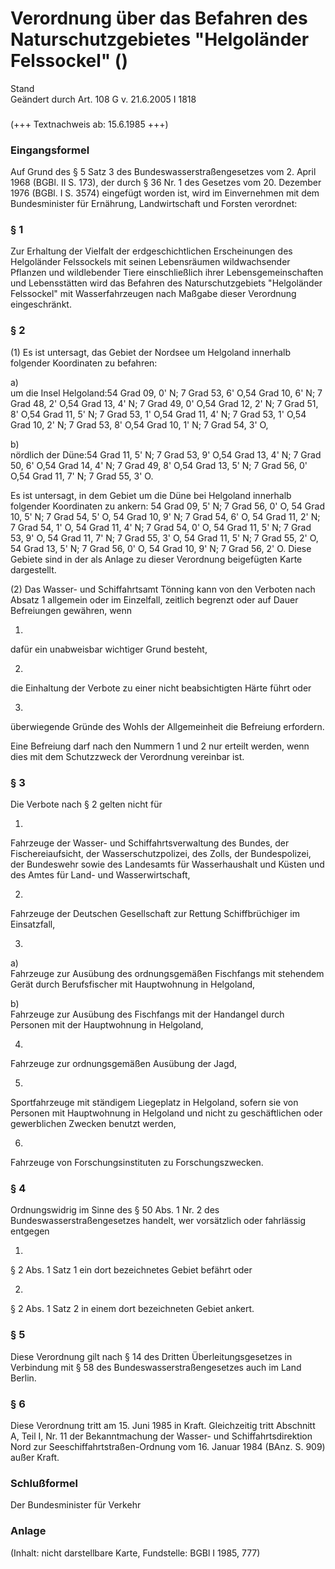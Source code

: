 Verordnung über das Befahren des Naturschutzgebietes "Helgoländer Felssockel" ()
================================================================================

Stand  
Geändert durch Art. 108 G v. 21.6.2005 I 1818

### 

(+++ Textnachweis ab: 15.6.1985 +++)

### Eingangsformel

Auf Grund des § 5 Satz 3 des Bundeswasserstraßengesetzes vom 2. April 1968 (BGBl. II S. 173), der durch § 36 Nr. 1 des Gesetzes vom 20. Dezember 1976 (BGBl. I S. 3574) eingefügt worden ist, wird im Einvernehmen mit dem Bundesminister für Ernährung, Landwirtschaft und Forsten verordnet:

### § 1

Zur Erhaltung der Vielfalt der erdgeschichtlichen Erscheinungen des Helgoländer Felssockels mit seinen Lebensräumen wildwachsender Pflanzen und wildlebender Tiere einschließlich ihrer Lebensgemeinschaften und Lebensstätten wird das Befahren des Naturschutzgebiets "Helgoländer Felssockel" mit Wasserfahrzeugen nach Maßgabe dieser Verordnung eingeschränkt.

### § 2

(1) Es ist untersagt, das Gebiet der Nordsee um Helgoland innerhalb folgender Koordinaten zu befahren:

a)  
um die Insel Helgoland:54 Grad 09, 0' N; 7 Grad 53, 6' O,54 Grad 10, 6' N; 7 Grad 48, 2' O,54 Grad 13, 4' N; 7 Grad 49, 0' O,54 Grad 12, 2' N; 7 Grad 51, 8' O,54 Grad 11, 5' N; 7 Grad 53, 1' O,54 Grad 11, 4' N; 7 Grad 53, 1' O,54 Grad 10, 2' N; 7 Grad 53, 8' O,54 Grad 10, 1' N; 7 Grad 54, 3' O,

b)  
nördlich der Düne:54 Grad 11, 5' N; 7 Grad 53, 9' O,54 Grad 13, 4' N; 7 Grad 50, 6' O,54 Grad 14, 4' N; 7 Grad 49, 8' O,54 Grad 13, 5' N; 7 Grad 56, 0' O,54 Grad 11, 7' N; 7 Grad 55, 3' O.

Es ist untersagt, in dem Gebiet um die Düne bei Helgoland innerhalb folgender Koordinaten zu ankern:
54 Grad 09, 5' N; 7 Grad 56, 0' O,
54 Grad 10, 5' N; 7 Grad 54, 5' O,
54 Grad 10, 9' N; 7 Grad 54, 6' O,
54 Grad 11, 2' N; 7 Grad 54, 1' O,
54 Grad 11, 4' N; 7 Grad 54, 0' O,
54 Grad 11, 5' N; 7 Grad 53, 9' O,
54 Grad 11, 7' N; 7 Grad 55, 3' O,
54 Grad 11, 5' N; 7 Grad 55, 2' O,
54 Grad 13, 5' N; 7 Grad 56, 0' O,
54 Grad 10, 9' N; 7 Grad 56, 2' O.
Diese Gebiete sind in der als Anlage zu dieser Verordnung beigefügten Karte dargestellt.

(2) Das Wasser- und Schiffahrtsamt Tönning kann von den Verboten nach Absatz 1 allgemein oder im Einzelfall, zeitlich begrenzt oder auf Dauer Befreiungen gewähren, wenn

1.  
dafür ein unabweisbar wichtiger Grund besteht,

2.  
die Einhaltung der Verbote zu einer nicht beabsichtigten Härte führt oder

3.  
überwiegende Gründe des Wohls der Allgemeinheit die Befreiung erfordern.

Eine Befreiung darf nach den Nummern 1 und 2 nur erteilt werden, wenn dies mit dem Schutzzweck der Verordnung vereinbar ist.

### § 3

Die Verbote nach § 2 gelten nicht für

1.  
Fahrzeuge der Wasser- und Schiffahrtsverwaltung des Bundes, der Fischereiaufsicht, der Wasserschutzpolizei, des Zolls, der Bundespolizei, der Bundeswehr sowie des Landesamts für Wasserhaushalt und Küsten und des Amtes für Land- und Wasserwirtschaft,

2.  
Fahrzeuge der Deutschen Gesellschaft zur Rettung Schiffbrüchiger im Einsatzfall,

3.  
a)  
Fahrzeuge zur Ausübung des ordnungsgemäßen Fischfangs mit stehendem Gerät durch Berufsfischer mit Hauptwohnung in Helgoland,

b)  
Fahrzeuge zur Ausübung des Fischfangs mit der Handangel durch Personen mit der Hauptwohnung in Helgoland,

4.  
Fahrzeuge zur ordnungsgemäßen Ausübung der Jagd,

5.  
Sportfahrzeuge mit ständigem Liegeplatz in Helgoland, sofern sie von Personen mit Hauptwohnung in Helgoland und nicht zu geschäftlichen oder gewerblichen Zwecken benutzt werden,

6.  
Fahrzeuge von Forschungsinstituten zu Forschungszwecken.

### § 4

Ordnungswidrig im Sinne des § 50 Abs. 1 Nr. 2 des Bundeswasserstraßengesetzes handelt, wer vorsätzlich oder fahrlässig entgegen

1.  
§ 2 Abs. 1 Satz 1 ein dort bezeichnetes Gebiet befährt oder

2.  
§ 2 Abs. 1 Satz 2 in einem dort bezeichneten Gebiet ankert.

### § 5

Diese Verordnung gilt nach § 14 des Dritten Überleitungsgesetzes in Verbindung mit § 58 des Bundeswasserstraßengesetzes auch im Land Berlin.

### § 6

Diese Verordnung tritt am 15. Juni 1985 in Kraft. Gleichzeitig tritt Abschnitt A, Teil I, Nr. 11 der Bekanntmachung der Wasser- und Schiffahrtsdirektion Nord zur Seeschiffahrtstraßen-Ordnung vom 16. Januar 1984 (BAnz. S. 909) außer Kraft.

### Schlußformel

Der Bundesminister für Verkehr

### Anlage

(Inhalt: nicht darstellbare Karte,
Fundstelle: BGBl I 1985, 777)
